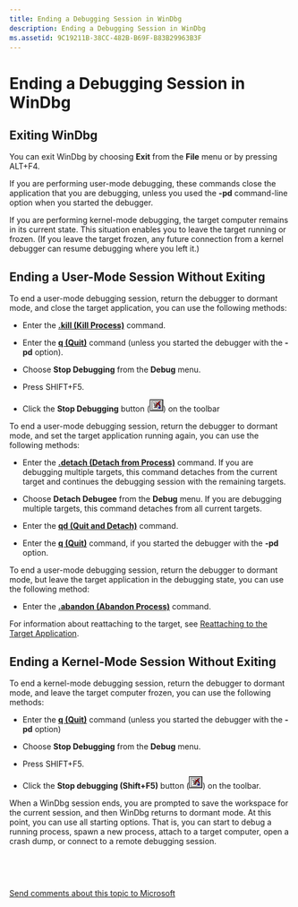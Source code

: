 ```yaml
---
title: Ending a Debugging Session in WinDbg
description: Ending a Debugging Session in WinDbg
ms.assetid: 9C19211B-38CC-482B-B69F-B83B29963B3F
---
```


# Ending a Debugging Session in WinDbg


## <span id="Exiting_WinDbg"></span><span id="exiting_windbg"></span><span id="EXITING_WINDBG"></span>Exiting WinDbg


You can exit WinDbg by choosing **Exit** from the **File** menu or by pressing ALT+F4.

If you are performing user-mode debugging, these commands close the application that you are debugging, unless you used the **-pd** command-line option when you started the debugger.

If you are performing kernel-mode debugging, the target computer remains in its current state. This situation enables you to leave the target running or frozen. (If you leave the target frozen, any future connection from a kernel debugger can resume debugging where you left it.)

## <span id="ending_a_user_mode_session_without_exiting"></span><span id="ENDING_A_USER_MODE_SESSION_WITHOUT_EXITING"></span>Ending a User-Mode Session Without Exiting


To end a user-mode debugging session, return the debugger to dormant mode, and close the target application, you can use the following methods:

-   Enter the [**.kill (Kill Process)**](-kill--kill-process-.md) command.

-   Enter the [**q (Quit)**](q--qq--quit-.md) command (unless you started the debugger with the **-pd** option).

-   Choose **Stop Debugging** from the **Debug** menu.
-   Press SHIFT+F5.

-   Click the **Stop Debugging** button (![screen shot of the stop debugging button ](images/tbstop.png)) on the toolbar

To end a user-mode debugging session, return the debugger to dormant mode, and set the target application running again, you can use the following methods:

-   Enter the [**.detach (Detach from Process)**](-detach--detach-from-process-.md) command. If you are debugging multiple targets, this command detaches from the current target and continues the debugging session with the remaining targets.

-   Choose **Detach Debugee** from the **Debug** menu. If you are debugging multiple targets, this command detaches from all current targets.

-   Enter the [**qd (Quit and Detach)**](qd--quit-and-detach-.md) command.

-   Enter the [**q (Quit)**](q--qq--quit-.md) command, if you started the debugger with the **-pd** option.

To end a user-mode debugging session, return the debugger to dormant mode, but leave the target application in the debugging state, you can use the following method:

-   Enter the [**.abandon (Abandon Process)**](-abandon--abandon-process-.md) command.

For information about reattaching to the target, see [Reattaching to the Target Application](reattaching-to-the-target-application.md).

## <span id="Ending_a_Kernel-Mode_Session_Without_Exiting"></span><span id="ending_a_kernel-mode_session_without_exiting"></span><span id="ENDING_A_KERNEL-MODE_SESSION_WITHOUT_EXITING"></span>Ending a Kernel-Mode Session Without Exiting


To end a kernel-mode debugging session, return the debugger to dormant mode, and leave the target computer frozen, you can use the following methods:

-   Enter the [**q (Quit)**](q--qq--quit-.md) command (unless you started the debugger with the **-pd** option)

-   Choose **Stop Debugging** from the **Debug** menu.
-   Press SHIFT+F5.

-   Click the **Stop debugging (Shift+F5)** button (![screen shot of the stop debugging button ](images/tbstop.png)) on the toolbar.

When a WinDbg session ends, you are prompted to save the workspace for the current session, and then WinDbg returns to dormant mode. At this point, you can use all starting options. That is, you can start to debug a running process, spawn a new process, attach to a target computer, open a crash dump, or connect to a remote debugging session.

 

 

[Send comments about this topic to Microsoft](mailto:wsddocfb@microsoft.com?subject=Documentation%20feedback%20[debugger\debugger]:%20Ending%20a%20Debugging%20Session%20in%20WinDbg%20%20RELEASE:%20%285/15/2017%29&body=%0A%0APRIVACY%20STATEMENT%0A%0AWe%20use%20your%20feedback%20to%20improve%20the%20documentation.%20We%20don't%20use%20your%20email%20address%20for%20any%20other%20purpose,%20and%20we'll%20remove%20your%20email%20address%20from%20our%20system%20after%20the%20issue%20that%20you're%20reporting%20is%20fixed.%20While%20we're%20working%20to%20fix%20this%20issue,%20we%20might%20send%20you%20an%20email%20message%20to%20ask%20for%20more%20info.%20Later,%20we%20might%20also%20send%20you%20an%20email%20message%20to%20let%20you%20know%20that%20we've%20addressed%20your%20feedback.%0A%0AFor%20more%20info%20about%20Microsoft's%20privacy%20policy,%20see%20http://privacy.microsoft.com/default.aspx. "Send comments about this topic to Microsoft")





